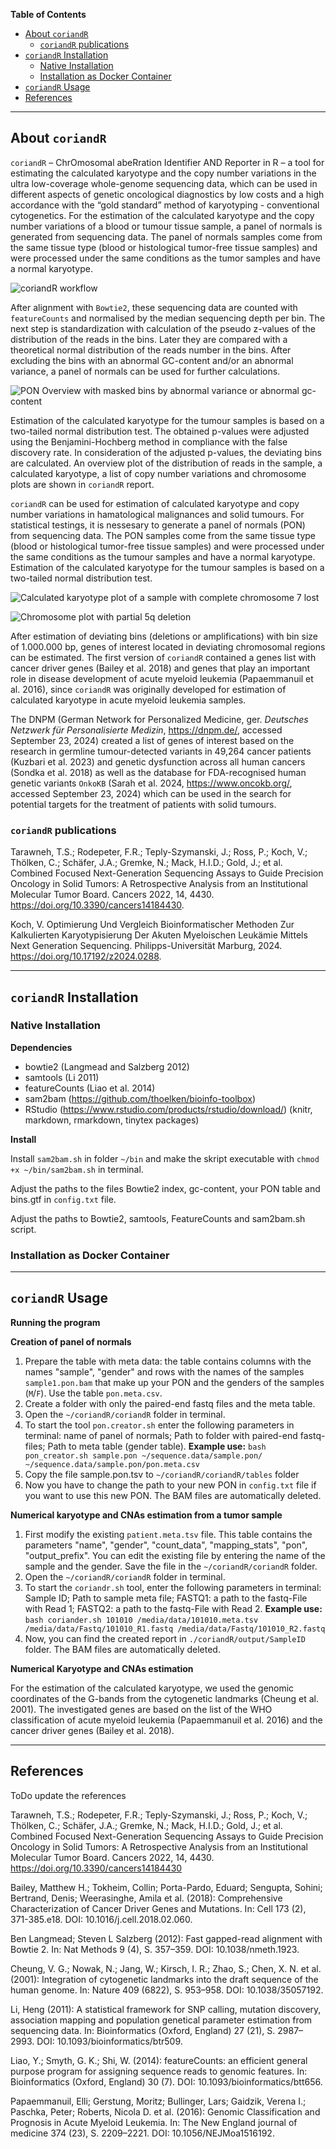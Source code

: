 **Table of Contents**
- [About `coriandR`](#about-coriandr)
  - [`coriandR` publications](#coriandr-publications)
- [`coriandR` Installation](#coriandr-installation)
  - [Native Installation](#native-installation)
  - [Installation as Docker Container](#installation-as-docker-container)
- [`coriandR` Usage](#coriandr-usage)
- [References](#references)

_______________

## About `coriandR`

`coriandR` – ChrOmosomal abeRration Identifier AND Reporter in R – a tool for estimating the calculated karyotype and
the copy number variations in the ultra low-coverage whole-genome sequencing data, which can be used in different aspects of genetic oncological diagnostics by low costs and a high accordance with the “gold standard” method of karyotyping - conventional cytogenetics. For the estimation of the calculated karyotype and the copy number variations of a blood or tumour tissue sample, a panel of normals is generated from sequencing data. The panel of normals samples come from the same tissue type (blood or histological tumor-free tissue samples) and were processed under the same conditions as the tumor samples and have a normal karyotype.

![coriandR workflow](/documentation/images/workflow.png)

After alignment with `Bowtie2`, these sequencing data are counted with `featureCounts` and normalised by the median sequencing depth per bin. The next step is standardization with calculation of the pseudo z-values of the distribution of the reads in the bins. Later they are compared with a theoretical normal distribution of the reads number in the bins. After excluding the bins with an abnormal GC-content and/or an abnormal variance, a panel of normals can be used for further calculations.

![PON Overview with masked bins by abnormal variance or abnormal gc-content](/documentation/images/masked_bins_by_variance_or_gccontent.png)

Estimation of the calculated karyotype for the tumour samples is based on a two-tailed normal distribution test. The obtained p-values were adjusted using the Benjamini-Hochberg method in compliance with the false discovery rate. In consideration of the adjusted p-values, the deviating bins are calculated. An overview plot of the distribution of reads in the sample, a calculated karyotype, a list of copy number variations and chromosome plots are shown in `coriandR` report.

`coriandR` can be used for estimation of calculated karyotype and copy number variations in hamatological malignances and solid tumours. For statistical testings, it is nessesary to generate a panel of normals (PON) from sequencing data. The PON samples come from the same tissue type (blood or histological tumor-free tissue samples) and were processed under the same conditions as the tumour samples and have a normal karyotype. Estimation of the calculated karyotype for the tumour samples is based on a two-tailed normal distribution test.

![Calculated karyotype plot of a sample with complete chromosome 7 lost](/documentation/images/complexe_caryotype_overview_aberrations.png)

![Chromosome plot with partial 5q deletion](/documentation/images/chromosome5_q_deletion.png)

After estimation of deviating bins (deletions or amplifications) with bin size of 1.000.000 bp, genes of interest located in deviating chromosomal regions can be estimated. The first version of `coriandR` contained a genes list with cancer driver genes (Bailey et al. 2018) and genes that play an important role in disease development of acute myeloid leukemia (Papaemmanuil et al. 2016), since `coriandR` was originally developed for estimation of calculated karyotype in acute myeloid leukemia samples.

The DNPM (German Network for Personalized Medicine, ger. *Deutsches Netzwerk für Personalisierte Medizin*, https://dnpm.de/, accessed September 23, 2024) created a list of genes of interest based on the research in germline tumour-detected variants in 49,264 cancer patients (Kuzbari et al. 2023) and genetic dysfunction across all human cancers (Sondka et al. 2018) as well as the database for FDA-recognised human genetic variants `OnkoKB` (Sarah et al. 2024, https://www.oncokb.org/, accessed September 23, 2024) which can be used in the search for potential targets for the treatment of patients with solid tumours.

### `coriandR` publications

Tarawneh, T.S.; Rodepeter, F.R.; Teply-Szymanski, J.; Ross, P.; Koch, V.; Thölken, C.; Schäfer, J.A.; Gremke, N.; Mack, H.I.D.; Gold, J.; et al. Combined Focused Next-Generation Sequencing Assays to Guide Precision Oncology in Solid Tumors: A Retrospective Analysis from an Institutional Molecular Tumor Board. Cancers 2022, 14, 4430. https://doi.org/10.3390/cancers14184430.

Koch, V. Optimierung Und Vergleich Bioinformatischer Methoden Zur Kalkulierten Karyotypisierung Der Akuten Myeloischen Leukämie Mittels Next Generation Sequencing. Philipps-Universität Marburg, 2024. https://doi.org/10.17192/z2024.0288.

_______________

## `coriandR` Installation

### Native Installation

**Dependencies**

- bowtie2 (Langmead and Salzberg 2012)
- samtools (Li 2011)
- featureCounts (Liao et al. 2014)
- sam2bam (https://github.com/thoelken/bioinfo-toolbox)
- RStudio (https://www.rstudio.com/products/rstudio/download/) (knitr, markdown, rmarkdown, tinytex packages) 



**Install**

Install `sam2bam.sh` in folder `~/bin` and make the skript executable with `chmod +x ~/bin/sam2bam.sh` in terminal.

Adjust the paths to the files Bowtie2 index, gc-content, your PON table and bins.gtf in `config.txt` file.

Adjust the paths to Bowtie2, samtools, FeatureCounts and sam2bam.sh script.


### Installation as Docker Container

_______________

## `coriandR` Usage

**Running the program**

**Creation of panel of normals**

1. Prepare the table with meta data: the table contains columns with the names "sample", "gender" and rows with the names of the samples `sample1.pon.bam` that make up your PON and the genders of the samples (`M`/`F`). Use the table `pon.meta.csv`.
2. Create a folder with only the paired-end fastq files and the meta table.
3. Open the `~/coriandR/coriandR` folder in terminal.
4. To start the tool `pon.creator.sh` enter the following parameters in terminal: name of panel of normals; Path to folder with paired-end fastq-files; Path to meta table (gender table).
**Example use:**
    `bash pon_creator.sh sample.pon ~/sequence.data/sample.pon/ ~/sequence.data/sample.pon/pon.meta.csv`
5. Copy the file sample.pon.tsv to `~/coriandR/coriandR/tables` folder
6. Now you have to change the path to your new PON in `config.txt` file if you want to use this new PON. The BAM files are automatically deleted.


**Numerical karyotype and CNAs estimation from a tumor sample**

1. First modify the existing `patient.meta.tsv` file. This table contains the parameters "name", "gender", "count_data", "mapping_stats", "pon", "output_prefix". You can edit the existing file by entering the name of the sample and the gender. Save the file in the `~/coriandR/coriandR` folder.
2. Open the `~/coriandR/coriandR` folder in terminal.
3. To start the `coriandr.sh` tool, enter the following parameters in terminal: Sample ID; Path to sample meta file; FASTQ1: a path to the fastq-File with Read 1; FASTQ2: a path to the fastq-File with Read 2.
**Example use:** 
    `bash coriander.sh 101010 /media/data/101010.meta.tsv /media/data/Fastq/101010_R1.fastq /media/data/Fastq/101010_R2.fastq`
4. Now, you can find the created report in `./coriandR/output/SampleID` folder. The BAM files are automatically deleted.


**Numerical Karyotype and CNAs estimation**

For the estimation of the calculated karyotype, we used the genomic coordinates of the G-bands from the cytogenetic landmarks (Cheung et al. 2001).
The investigated genes are based on the list of the WHO classification of acute myeloid leukemia (Papaemmanuil et al. 2016) and the cancer driver genes (Bailey et al. 2018).

_______________

## References

ToDo update the references

Tarawneh, T.S.; Rodepeter, F.R.; Teply-Szymanski, J.; Ross, P.; Koch, V.; Thölken, C.; Schäfer, J.A.; Gremke, N.; Mack, H.I.D.; Gold, J.; et al. Combined Focused Next-Generation Sequencing Assays to Guide Precision Oncology in Solid Tumors: A Retrospective Analysis from an Institutional Molecular Tumor Board. Cancers 2022, 14, 4430. https://doi.org/10.3390/cancers14184430 

Bailey, Matthew H.; Tokheim, Collin; Porta-Pardo, Eduard; Sengupta, Sohini; Bertrand, Denis; Weerasinghe, Amila et al. (2018): Comprehensive Characterization of Cancer Driver Genes and Mutations. In: Cell 173 (2), 371-385.e18. DOI: 10.1016/j.cell.2018.02.060.

Ben Langmead; Steven L Salzberg (2012): Fast gapped-read alignment with Bowtie 2. In: Nat Methods 9 (4), S. 357–359. DOI: 10.1038/nmeth.1923.

Cheung, V. G.; Nowak, N.; Jang, W.; Kirsch, I. R.; Zhao, S.; Chen, X. N. et al. (2001): Integration of cytogenetic landmarks into the draft sequence of the human genome. In: Nature 409 (6822), S. 953–958. DOI: 10.1038/35057192.

Li, Heng (2011): A statistical framework for SNP calling, mutation discovery, association mapping and population genetical parameter estimation from sequencing data. In: Bioinformatics (Oxford, England) 27 (21), S. 2987–2993. DOI: 10.1093/bioinformatics/btr509.

Liao, Y.; Smyth, G. K.; Shi, W. (2014): featureCounts: an efficient general purpose program for assigning sequence reads to genomic features. In: Bioinformatics (Oxford, England) 30 (7). DOI: 10.1093/bioinformatics/btt656.

Papaemmanuil, Elli; Gerstung, Moritz; Bullinger, Lars; Gaidzik, Verena I.; Paschka, Peter; Roberts, Nicola D. et al. (2016): Genomic Classification and Prognosis in Acute Myeloid Leukemia. In: The New England journal of medicine 374 (23), S. 2209–2221. DOI: 10.1056/NEJMoa1516192.


